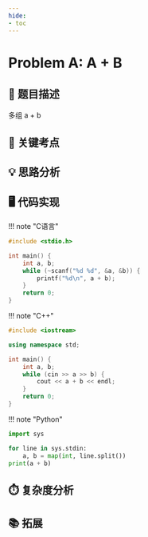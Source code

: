 ```yaml
---
hide:
- toc 
---
```


# Problem A: A + B

## 📝 题目描述

多组 a + b

## 🔑 关键考点

## 💡 思路分析

## 🖥️ 代码实现

!!! note "C语言"
```cpp
#include <stdio.h>

int main() {
    int a, b;
    while (~scanf("%d %d", &a, &b)) {
        printf("%d\n", a + b);
    }
    return 0;
}
```

!!! note "C++"
```cpp
#include <iostream>

using namespace std;

int main() {
    int a, b;
    while (cin >> a >> b) {
        cout << a + b << endl;
    }
    return 0;
}
```

!!! note "Python"
```python
import sys

for line in sys.stdin:
    a, b = map(int, line.split())
print(a + b)
```

## ⏱️ 复杂度分析

## 📚 拓展

